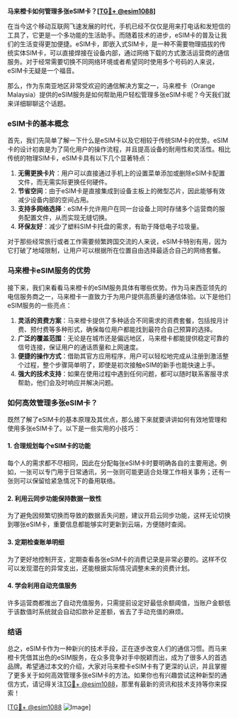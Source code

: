 **马来橙卡如何管理多张eSIM卡？[[TG💪+ @esim1088](https://t.me/s/esim1088)]**

在当今这个移动互联网飞速发展的时代，手机已经不仅仅是用来打电话和发短信的工具了，它更是一个多功能的生活助手。而随着技术的进步，eSIM卡的普及让我们的生活变得更加便捷。eSIM卡，即嵌入式SIM卡，是一种不需要物理插拔的传统实体SIM卡，可以直接焊接在设备内部，通过网络下载的方式激活运营商的通信服务。对于经常需要切换不同网络环境或者希望同时使用多个号码的人来说，eSIM卡无疑是一个福音。

那么，作为东南亚地区非常受欢迎的通信解决方案之一，马来橙卡（Orange Malaysia）提供的eSIM服务是如何帮助用户轻松管理多张eSIM卡呢？今天我们就来详细聊聊这个话题。

### eSIM卡的基本概念

首先，我们先简单了解一下什么是eSIM卡以及它相较于传统SIM卡的优势。eSIM卡的设计初衷是为了简化用户的操作流程，并且提高设备的耐用性和灵活性。相比传统的物理SIM卡，eSIM卡具有以下几个显著特点：

1. **无需更换卡片**：用户可以直接通过手机上的设置菜单添加或删除eSIM卡配置文件，而无需实际更换任何硬件。
2. **节省空间**：由于eSIM卡是直接集成到设备主板上的微型芯片，因此能够有效减少设备内部的空间占用。
3. **支持多网络选择**：eSIM卡允许用户在同一台设备上同时存储多个运营商的服务配置文件，从而实现无缝切换。
4. **环保友好**：减少了塑料SIM卡托盘的需求，有助于降低电子垃圾量。

对于那些经常旅行或者工作需要频繁跨国交流的人来说，eSIM卡特别有用，因为它打破了地域限制，让用户可以根据所在位置自由选择最适合自己的网络套餐。

### 马来橙卡eSIM服务的优势

接下来，我们来看看马来橙卡的eSIM服务具体有哪些优势。作为马来西亚领先的电信服务商之一，马来橙卡一直致力于为用户提供高质量的通信体验。以下是他们eSIM服务的一些亮点：

1. **灵活的资费方案**：马来橙卡提供了多种适合不同需求的资费套餐，包括按月计费、预付费等多种形式，确保每位用户都能找到最符合自己预算的选择。
2. **广泛的覆盖范围**：无论是在城市还是偏远地区，马来橙卡都能提供稳定可靠的信号连接，保证用户的通话质量和上网速度。
3. **便捷的操作方式**：借助其官方应用程序，用户可以轻松地完成从注册到激活整个过程，整个步骤简单明了，即使是初次接触eSIM的新手也能快速上手。
4. **强大的技术支持**：如果在使用过程中遇到任何问题，都可以随时联系客服寻求帮助，他们会及时响应并解决问题。

### 如何高效管理多张eSIM卡？

既然了解了eSIM卡的基本原理及其优点，那么接下来就要讲讲如何有效地管理和使用多张eSIM卡了。以下是一些实用的小技巧：

#### 1. 合理规划每个eSIM卡的功能
每个人的需求都不尽相同，因此在分配每张eSIM卡时要明确各自的主要用途。例如，一张可以专门用于日常通讯，另一张则可能更适合处理工作相关事务；还有一张则可以保留给紧急情况下的备用联络。

#### 2. 利用云同步功能保持数据一致性
为了避免因频繁切换而导致的数据丢失问题，建议开启云同步功能，这样无论切换到哪张eSIM卡，重要信息都能够实时更新到云端，方便随时查阅。

#### 3. 定期检查账单明细
为了更好地控制开支，定期查看各张eSIM卡的消费记录是非常必要的。这样不仅可以发现潜在的异常支出，还能根据实际情况调整未来的资费计划。

#### 4. 学会利用自动充值服务
许多运营商都推出了自动充值服务，只需提前设定好最低余额阈值，当账户金额低于该数值时系统就会自动扣款补足差额，省去了手动充值的麻烦。

### 结语

总之，eSIM卡作为一种新兴的技术手段，正在逐步改变人们的通信习惯。而马来橙卡凭借其出色的eSIM服务，在众多竞争对手中脱颖而出，成为了很多人的首选品牌。希望通过本文的介绍，大家对马来橙卡eSIM卡有了更深的认识，并且掌握了更多关于如何高效管理多张eSIM卡的方法。如果你也有兴趣尝试这种新型的通信方式，请记得关注[TG💪+ @esim1088](https://t.me/s/esim1088)，那里有最新的资讯和技术支持等你来探索！

[[TG💪+ @esim1088](https://t.me/s/esim1088) ![Image](https://i.postimg.cc/4NQfJmqS/Snipaste-2025-05-13-00-14-12.png)]